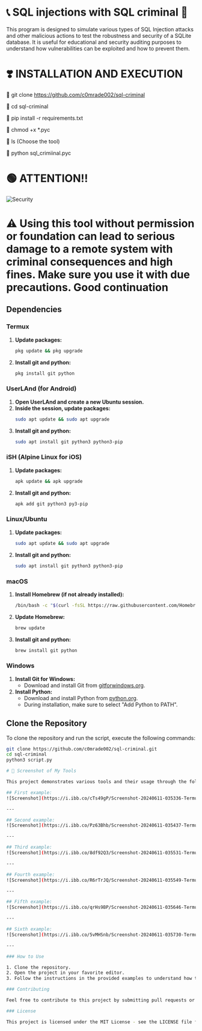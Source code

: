 # 📞 SQL injections with SQL criminal 🥷
This program is designed to simulate various types of SQL Injection attacks and other malicious actions to test the robustness and security of a SQLite database.  It is useful for educational and security auditing purposes to understand how vulnerabilities can be exploited and how to prevent them.

# ❣️ INSTALLATION AND EXECUTION  
🐧 git clone https://github.com/c0mrade002/sql-criminal

🐧 cd sql-criminal

🐧 pip install -r requirements.txt

🐧 chmod +x *.pyc

🐧 ls (Choose the tool)

🐧 python sql_crimiinal.pyc

# 🟢 ATTENTION!! 
![Security](https://www.keepersecurity.com/blog/wp-content/uploads/2023/03/blog@2x-12-1024x349.jpg)
# ⚠️ Using this tool without permission or foundation can lead to serious damage to a remote system with criminal consequences and high fines.  Make sure you use it with due precautions.  Good continuation

## Dependencies

### Termux
1. **Update packages:**
    ```sh
    pkg update && pkg upgrade
    ```
2. **Install git and python:**
    ```sh
    pkg install git python
    ```

### UserLAnd (for Android)
1. **Open UserLAnd and create a new Ubuntu session.**
2. **Inside the session, update packages:**
    ```sh
    sudo apt update && sudo apt upgrade
    ```
3. **Install git and python:**
    ```sh
    sudo apt install git python3 python3-pip
    ```

### iSH (Alpine Linux for iOS)
1. **Update packages:**
    ```sh
    apk update && apk upgrade
    ```
2. **Install git and python:**
    ```sh
    apk add git python3 py3-pip
    ```

### Linux/Ubuntu
1. **Update packages:**
    ```sh
    sudo apt update && sudo apt upgrade
    ```
2. **Install git and python:**
    ```sh
    sudo apt install git python3 python3-pip
    ```

### macOS
1. **Install Homebrew (if not already installed):**
    ```sh
    /bin/bash -c "$(curl -fsSL https://raw.githubusercontent.com/Homebrew/install/HEAD/install.sh)"
    ```
2. **Update Homebrew:**
    ```sh
    brew update
    ```
3. **Install git and python:**
    ```sh
    brew install git python
    ```

### Windows
1. **Install Git for Windows:**
    - Download and install Git from [gitforwindows.org](https://gitforwindows.org/).
2. **Install Python:**
    - Download and install Python from [python.org](https://www.python.org/downloads/).
    - During installation, make sure to select "Add Python to PATH".

## Clone the Repository

To clone the repository and run the script, execute the following commands:

```sh
git clone https://github.com/c0mrade002/sql-criminal.git
cd sql-criminal
python3 script.py

# 💯 Screenshot of My Tools

This project demonstrates various tools and their usage through the following screenshots.

## First example:
![Screenshot](https://i.ibb.co/cTs49gP/Screenshot-20240611-035336-Termux.jpg)

---

## Second example:
![Screenshot](https://i.ibb.co/Pz63Bhb/Screenshot-20240611-035437-Termux.jpg)

---

## Third example:
![Screenshot](https://i.ibb.co/8df92Q3/Screenshot-20240611-035531-Termux.jpg)

---

## Fourth example:
![Screenshot](https://i.ibb.co/R6rTrJQ/Screenshot-20240611-035549-Termux.jpg)

---

## Fifth example:
![Screenshot](https://i.ibb.co/qrHs9BP/Screenshot-20240611-035646-Termux.jpg)

---

## Sixth example:
![Screenshot](https://i.ibb.co/5vMHSnb/Screenshot-20240611-035730-Termux.jpg)

---

### How to Use

1. Clone the repository.
2. Open the project in your favorite editor.
3. Follow the instructions in the provided examples to understand how to utilize the tools.

### Contributing

Feel free to contribute to this project by submitting pull requests or opening issues for any bugs you find.

### License

This project is licensed under the MIT License - see the LICENSE file for details.